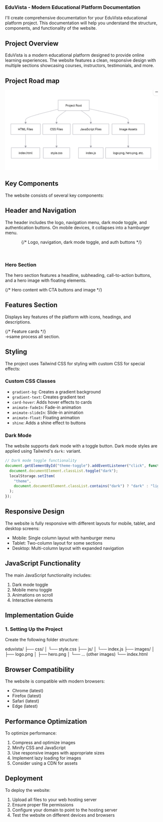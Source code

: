 ### EduVista - Modern Educational Platform Documentation

I'll create comprehensive documentation for your EduVista educational platform project. This documentation will help you understand the structure, components, and functionality of the website.

## Project Overview

EduVista is a modern educational platform designed to provide online learning experiences. The website features a clean, responsive design with multiple sections showcasing courses, instructors, testimonials, and more.

## Project Road map

![alt text](../images/project-road-map.png)

## Key Components

The website consists of several key components:

## Header and Navigation

The header includes the logo, navigation menu, dark mode toggle, and authentication buttons. On mobile devices, it collapses into a hamburger menu.

<header className="py-4 px-4 md:px-8 lg:px-16 shadow-sm dark:border-b border-gray-700 sticky top-0 bg-white/90 dark:bg-dark/90 backdrop-blur-sm z-50 transition-colors duration-300">
  {/* Logo, navigation, dark mode toggle, and auth buttons */}
</header>

### Hero Section

The hero section features a headline, subheading, call-to-action buttons, and a hero image with floating elements.

<section className="py-16 md:py-24 px-4 md:px-8 lg:px-16 bg-secondary dark:bg-dark relative overflow-hidden">
  {/* Hero content with CTA buttons and image */}
</section>

## Features Section

Displays key features of the platform with icons, headings, and descriptions.

<section className="py-20 px-4 md:px-8 lg:px-16">
  <div className="container mx-auto">
    <div className="grid grid-cols-1 md:grid-cols-3 gap-8">
      {/* Feature cards */}
    </div>
  </div>
</section>
->same process all section.

## Styling

The project uses Tailwind CSS for styling with custom CSS for special effects:

### Custom CSS Classes

- `gradient-bg`: Creates a gradient background
- `gradient-text`: Creates gradient text
- `card-hover`: Adds hover effects to cards
- `animate-fadeIn`: Fade-in animation
- `animate-slideIn`: Slide-in animation
- `animate-float`: Floating animation
- `shine`: Adds a shine effect to buttons

### Dark Mode

The website supports dark mode with a toggle button. Dark mode styles are applied using Tailwind's `dark:` variant.

```javascript
// Dark mode toggle functionality
document.getElementById("theme-toggle").addEventListener("click", function () {
  document.documentElement.classList.toggle("dark");
  localStorage.setItem(
    "theme",
    document.documentElement.classList.contains("dark") ? "dark" : "light"
  );
});
```

## Responsive Design

The website is fully responsive with different layouts for mobile, tablet, and desktop screens:

- Mobile: Single column layout with hamburger menu
- Tablet: Two-column layout for some sections
- Desktop: Multi-column layout with expanded navigation

## JavaScript Functionality

The main JavaScript functionality includes:

1. Dark mode toggle
2. Mobile menu toggle
3. Animations on scroll
4. Interactive elements

## Implementation Guide

### 1. Setting Up the Project

Create the following folder structure:

eduvista/
├── css/
│ └── style.css
├── js/
│ └── index.js
├── images/
│ ├── logo.png
│ ├── hero.png
│ └── ... (other images)
└── index.html

## Browser Compatibility

The website is compatible with modern browsers:

- Chrome (latest)
- Firefox (latest)
- Safari (latest)
- Edge (latest)

## Performance Optimization

To optimize performance:

1. Compress and optimize images
2. Minify CSS and JavaScript
3. Use responsive images with appropriate sizes
4. Implement lazy loading for images
5. Consider using a CDN for assets

## Deployment

To deploy the website:

1. Upload all files to your web hosting server
2. Ensure proper file permissions
3. Configure your domain to point to the hosting server
4. Test the website on different devices and browsers
